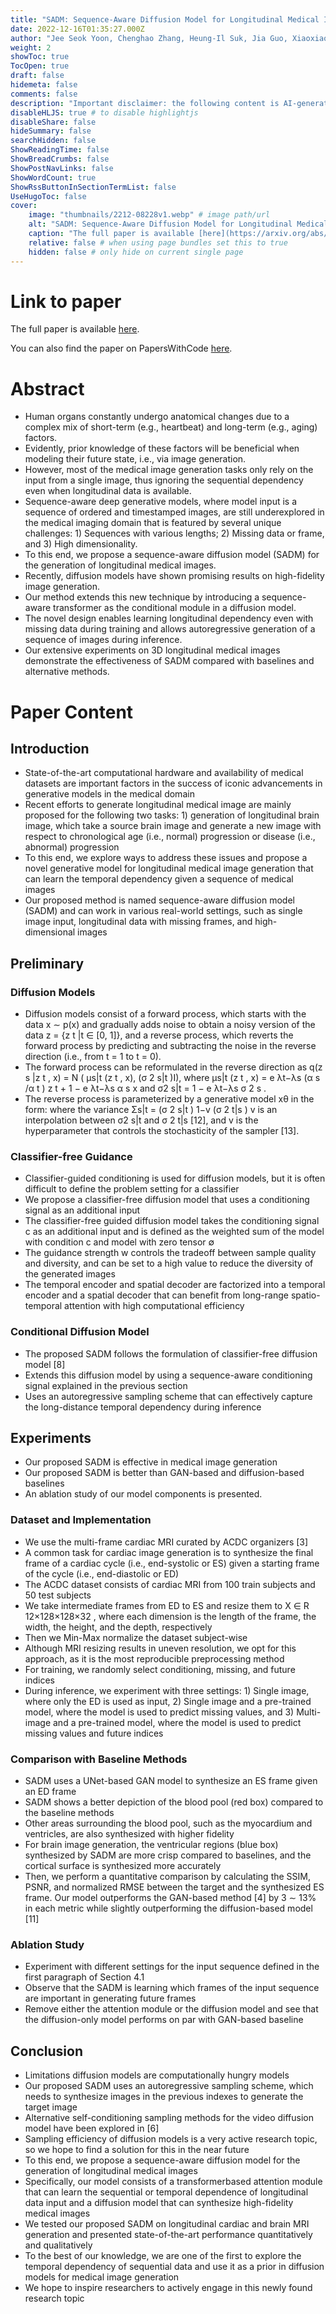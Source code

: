 ```yaml
---
title: "SADM: Sequence-Aware Diffusion Model for Longitudinal Medical Image Generation"
date: 2022-12-16T01:35:27.000Z
author: "Jee Seok Yoon, Chenghao Zhang, Heung-Il Suk, Jia Guo, Xiaoxiao Li"
weight: 2
showToc: true
TocOpen: true
draft: false
hidemeta: false
comments: false
description: "Important disclaimer: the following content is AI-generated, please make sure to fact check the presented information by reading the full paper."
disableHLJS: true # to disable highlightjs
disableShare: false
hideSummary: false
searchHidden: false
ShowReadingTime: false
ShowBreadCrumbs: false
ShowPostNavLinks: false
ShowWordCount: true
ShowRssButtonInSectionTermList: false
UseHugoToc: false
cover:
    image: "thumbnails/2212-08228v1.webp" # image path/url
    alt: "SADM: Sequence-Aware Diffusion Model for Longitudinal Medical Image Generation" # alt text
    caption: "The full paper is available [here](https://arxiv.org/abs/2212.08228)." # display caption under cover
    relative: false # when using page bundles set this to true
    hidden: false # only hide on current single page
---
```


# Link to paper
The full paper is available [here](https://arxiv.org/abs/2212.08228).

You can also find the paper on PapersWithCode [here](https://paperswithcode.com/paper/sadm-sequence-aware-diffusion-model-for).

# Abstract
- Human organs constantly undergo anatomical changes due to a complex mix of short-term (e.g., heartbeat) and long-term (e.g., aging) factors.
- Evidently, prior knowledge of these factors will be beneficial when modeling their future state, i.e., via image generation.
- However, most of the medical image generation tasks only rely on the input from a single image, thus ignoring the sequential dependency even when longitudinal data is available.
- Sequence-aware deep generative models, where model input is a sequence of ordered and timestamped images, are still underexplored in the medical imaging domain that is featured by several unique challenges: 1) Sequences with various lengths; 2) Missing data or frame, and 3) High dimensionality.
- To this end, we propose a sequence-aware diffusion model (SADM) for the generation of longitudinal medical images.
- Recently, diffusion models have shown promising results on high-fidelity image generation.
- Our method extends this new technique by introducing a sequence-aware transformer as the conditional module in a diffusion model.
- The novel design enables learning longitudinal dependency even with missing data during training and allows autoregressive generation of a sequence of images during inference.
- Our extensive experiments on 3D longitudinal medical images demonstrate the effectiveness of SADM compared with baselines and alternative methods.

# Paper Content

## Introduction
- State-of-the-art computational hardware and availability of medical datasets are important factors in the success of iconic advancements in generative models in the medical domain
- Recent efforts to generate longitudinal medical image are mainly proposed for the following two tasks: 1) generation of longitudinal brain image, which take a source brain image and generate a new image with respect to chronological age (i.e., normal) progression or disease (i.e., abnormal) progression
- To this end, we explore ways to address these issues and propose a novel generative model for longitudinal medical image generation that can learn the temporal dependency given a sequence of medical images
- Our proposed method is named sequence-aware diffusion model (SADM) and can work in various real-world settings, such as single image input, longitudinal data with missing frames, and high-dimensional images

## Preliminary

### Diffusion Models
- Diffusion models consist of a forward process, which starts with the data x ∼ p(x) and gradually adds noise to obtain a noisy version of the data z = {z t |t ∈ [0, 1]}, and a reverse process, which reverts the forward process by predicting and subtracting the noise in the reverse direction (i.e., from t = 1 to t = 0).
- The forward process can be reformulated in the reverse direction as q(z s |z t , x) = N ( μs|t (z t , x), (σ 2 s|t )I), where μs|t (z t , x) = e λt−λs (α s /α t ) z t + 1 − e λt−λs α s x and σ2 s|t = 1 − e λt−λs σ 2 s .
- The reverse process is parameterized by a generative model xθ in the form: where the variance Σs|t = (σ 2 s|t ) 1−v (σ 2 t|s ) v is an interpolation between σ2 s|t and σ 2 t|s [12], and v is the hyperparameter that controls the stochasticity of the sampler [13].

### Classifier-free Guidance
- Classifier-guided conditioning is used for diffusion models, but it is often difficult to define the problem setting for a classifier
- We propose a classifier-free diffusion model that uses a conditioning signal as an additional input
- The classifier-free guided diffusion model takes the conditioning signal c as an additional input and is defined as the weighted sum of the model with condition c and model with zero tensor ∅
- The guidance strength w controls the tradeoff between sample quality and diversity, and can be set to a high value to reduce the diversity of the generated images
- The temporal encoder and spatial decoder are factorized into a temporal encoder and a spatial decoder that can benefit from long-range spatio-temporal attention with high computational efficiency

### Conditional Diffusion Model
- The proposed SADM follows the formulation of classifier-free diffusion model [8]
- Extends this diffusion model by using a sequence-aware conditioning signal explained in the previous section
- Uses an autoregressive sampling scheme that can effectively capture the long-distance temporal dependency during inference

## Experiments
- Our proposed SADM is effective in medical image generation
- Our proposed SADM is better than GAN-based and diffusion-based baselines
- An ablation study of our model components is presented.

### Dataset and Implementation
- We use the multi-frame cardiac MRI curated by ACDC organizers [3]
- A common task for cardiac image generation is to synthesize the final frame of a cardiac cycle (i.e., end-systolic or ES) given a starting frame of the cycle (i.e., end-diastolic or ED)
- The ACDC dataset consists of cardiac MRI from 100 train subjects and 50 test subjects
- We take intermediate frames from ED to ES and resize them to X ∈ R 12×128×128×32 , where each dimension is the length of the frame, the width, the height, and the depth, respectively
- Then we Min-Max normalize the dataset subject-wise
- Although MRI resizing results in uneven resolution, we opt for this approach, as it is the most reproducible preprocessing method
- For training, we randomly select conditioning, missing, and future indices
- During inference, we experiment with three settings: 1) Single image, where only the ED is used as input, 2) Single image and a pre-trained model, where the model is used to predict missing values, and 3) Multi-image and a pre-trained model, where the model is used to predict missing values and future indices

### Comparison with Baseline Methods
- SADM uses a UNet-based GAN model to synthesize an ES frame given an ED frame
- SADM shows a better depiction of the blood pool (red box) compared to the baseline methods
- Other areas surrounding the blood pool, such as the  myocardium and ventricles, are also synthesized with higher fidelity
- For brain image generation, the ventricular regions (blue box) synthesized by SADM are more crisp compared to baselines, and the cortical surface is synthesized more accurately
- Then, we perform a quantitative comparison by calculating the SSIM, PSNR, and normalized RMSE between the target and the synthesized ES frame. Our model outperforms the GAN-based method [4] by 3 ∼ 13% in each metric while slightly outperforming the diffusion-based model [11]

### Ablation Study
- Experiment with different settings for the input sequence defined in the first paragraph of Section 4.1
- Observe that the SADM is learning which frames of the input sequence are important in generating future frames
- Remove either the attention module or the diffusion model and see that the diffusion-only model performs on par with GAN-based baseline

## Conclusion
- Limitations diffusion models are computationally hungry models
- Our proposed SADM uses an autoregressive sampling scheme, which needs to synthesize images in the previous indexes to generate the target image
- Alternative self-conditioning sampling methods for the video diffusion model have been explored in [6]
- Sampling efficiency of diffusion models is a very active research topic, so we hope to find a solution for this in the near future
- To this end, we propose a sequence-aware diffusion model for the generation of longitudinal medical images
- Specifically, our model consists of a transformerbased attention module that can learn the sequential or temporal dependence of longitudinal data input and a diffusion model that can synthesize high-fidelity medical images
- We tested our proposed SADM on longitudinal cardiac and brain MRI generation and presented state-of-the-art performance quantitatively and qualitatively
- To the best of our knowledge, we are one of the first to explore the temporal dependency of sequential data and use it as a prior in diffusion models for medical image generation
- We hope to inspire researchers to actively engage in this newly found research topic
